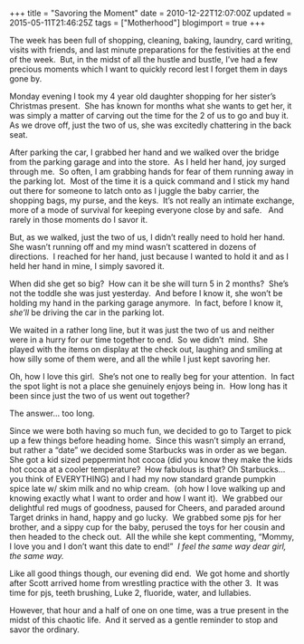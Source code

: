 +++
title = "Savoring the Moment"
date = 2010-12-22T12:07:00Z
updated = 2015-05-11T21:46:25Z
tags = ["Motherhood"]
blogimport = true 
+++

The week has been full of shopping, cleaning, baking, laundry, card writing, visits with friends, and last minute preparations for the festivities at the end of the week.&#160; But, in the midst of all the hustle and bustle, I’ve had a few precious moments which I want to quickly record lest I forget them in days gone by. 

Monday evening I took my 4 year old daughter shopping for her sister’s Christmas present.&#160; She has known for months what she wants to get her, it was simply a matter of carving out the time for the 2 of us to go and buy it.&#160; As we drove off, just the two of us, she was excitedly chattering in the back seat.

After parking the car, I grabbed her hand and we walked over the bridge from the parking garage and into the store.&#160; As I held her hand, joy surged through me.&#160; So often, I am grabbing hands for fear of them running away in the parking lot.&#160; Most of the time it is a quick command and I stick my hand out there for someone to latch onto as I juggle the baby carrier, the shopping bags, my purse, and the keys.&#160; It’s not really an intimate exchange, more of a mode of survival for keeping everyone close by and safe.&#160;&#160; And rarely in those moments do I savor it. 

But, as we walked, just the two of us, I didn’t really need to hold her hand.&#160; She wasn’t running off and my mind wasn’t scattered in dozens of directions.&#160; I reached for her hand, just because I wanted to hold it and as I held her hand in mine, I simply savored it.&#160; 

When did she get so big?&#160; How can it be she will turn 5 in 2 months?&#160; She’s not the toddle she was just yesterday.&#160; And before I know it, she won’t be holding my hand in the parking garage anymore.&#160; In fact, before I know it, _she’ll_ be driving the car in the parking lot. 

We waited in a rather long line, but it was just the two of us and neither were in a hurry for our time together to end.&#160; So we didn’t&#160; mind.&#160; She played with the items on display at the check out, laughing and smiling at how silly some of them were, and all the while I just kept savoring her.&#160; 

Oh, how I love this girl.&#160; She’s not one to really beg for your attention.&#160; In fact the spot light is not a place she genuinely enjoys being in.&#160; How long has it been since just the two of us went out together?&#160; 

The answer… too long.

Since we were both having so much fun, we decided to go to Target to pick up a few things before heading home.&#160; Since this wasn’t simply an errand, but rather a “date” we decided some Starbucks was in order as we began.&#160; She got a kid sized peppermint hot cocoa (did you know they make the kids hot cocoa at a cooler temperature?&#160; How fabulous is that? Oh Starbucks… you think of EVERYTHING) and I had my now standard grande pumpkin spice late w/ skim milk and no whip cream.&#160; (oh how I love walking up and knowing exactly what I want to order and how I want it).&#160; We grabbed our delightful red mugs of goodness, paused for Cheers, and paraded around Target drinks in hand, happy and go lucky.&#160; We grabbed some pjs for her brother, and a sippy cup for the baby, perused the toys for her cousin and then headed to the check out.&#160; All the while she kept commenting, “Mommy, I love you and I don’t want this date to end!”&#160; _I feel the same way dear girl, the same way._

Like all good things though, our evening did end.&#160; We got home and shortly after Scott arrived home from wrestling practice with the other 3.&#160; It was time for pjs, teeth brushing, Luke 2, fluoride, water, and lullabies.

However, that hour and a half of one on one time, was a true present in the midst of this chaotic life.&#160; And it served as a gentle reminder to stop and savor the ordinary.&#160; 
